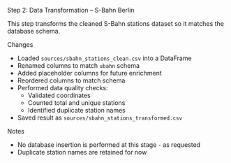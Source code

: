 Step 2: Data Transformation – S-Bahn Berlin

This step transforms the cleaned S-Bahn stations dataset so it matches the database schema.

Changes
- Loaded `sources/sbahn_stations_clean.csv` into a DataFrame
- Renamed columns to match `ubahn` schema
- Added placeholder columns for future enrichment
- Reordered columns to match schema
- Performed data quality checks:
  - Validated coordinates
  - Counted total and unique stations
  - Identified duplicate station names
- Saved result as `sources/sbahn_stations_transformed.csv`

Notes
- No database insertion is performed at this stage - as requested
- Duplicate station names are retained for now 

